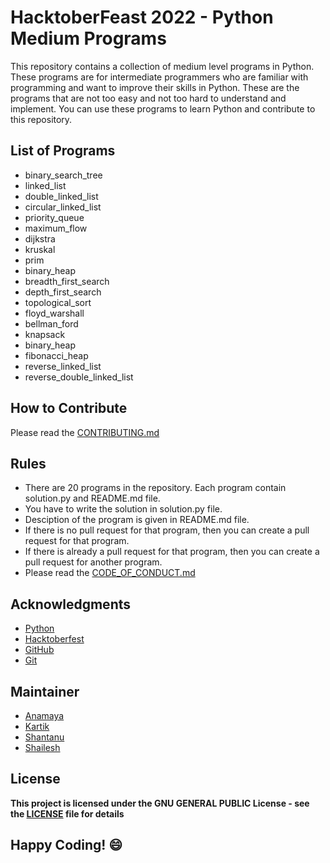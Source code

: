 # HacktoberFeast 2022 - Python Medium Programs
This repository contains a collection of medium level programs in Python. These programs are for intermediate programmers who are familiar with programming and want to improve their skills in Python. These are the programs that are not too easy and not too hard to understand and implement. You can use these programs to learn Python and contribute to this repository.

## List of Programs

- binary_search_tree
- linked_list
- double_linked_list
- circular_linked_list
- priority_queue
- maximum_flow
- dijkstra
- kruskal
- prim
- binary_heap
- breadth_first_search
- depth_first_search
- topological_sort
- floyd_warshall
- bellman_ford
- knapsack
- binary_heap
- fibonacci_heap
- reverse_linked_list
- reverse_double_linked_list

## How to Contribute
Please read the [CONTRIBUTING.md](../CONTRIBUTING.md)

## Rules
- There are 20 programs in the repository. Each program contain solution.py and README.md file.
- You have to write the solution in solution.py file.
- Desciption of the program is given in README.md file.
- If there is no pull request for that program, then you can create a pull request for that program.
- If there is already a pull request for that program, then you can create a pull request for another program.
- Please read the [CODE_OF_CONDUCT.md](../CODE_OF_CONDUCT.md)

## Acknowledgments
- [Python](https://www.python.org/)
- [Hacktoberfest](https://hacktoberfest.digitalocean.com/)
- [GitHub](https://github.com)
- [Git](https://git-scm.com/)

## Maintainer
- [Anamaya](https://www.linkedin.com/in/anamaya1729/)
- [Kartik](https://github.com/kartik007007)
- [Shantanu](https://github.com/neutralWire)
- [Shailesh](https://github.com/ShaileshKumar007)

## License
**This project is licensed under the GNU GENERAL PUBLIC License - see the [LICENSE](../LICENSE) file for details**

## Happy Coding! :smile: